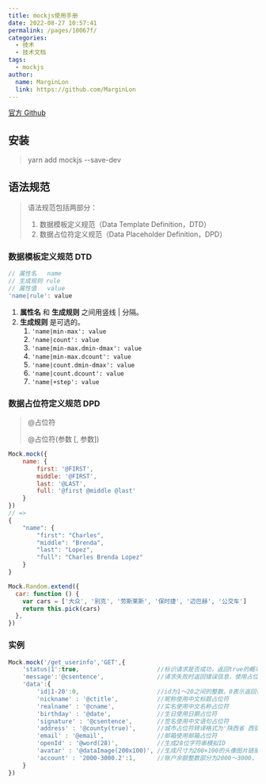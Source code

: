 ```yaml
---
title: mockjs使用手册
date: 2022-08-27 10:57:41
permalink: /pages/10067f/
categories:
  - 技术
  - 技术文档
tags:
  - mockjs
author:
  name: MarginLon
  link: https://github.com/MarginLon
---
```


[官方 Github](https://github.com/nuysoft/Mock)

## 安装

> yarn add mockjs --save-dev

## 语法规范

> 语法规范包括两部分：
>
> 1. 数据模板定义规范（Data Template Definition，DTD）
> 2. 数据占位符定义规范（Data Placeholder Definition，DPD）

<!-- more -->

### 数据模板定义规范 DTD

```javascript
// 属性名   name
// 生成规则 rule
// 属性值   value
'name|rule': value
```

1. **属性名** 和 **生成规则** 之间用竖线 | 分隔。
2. **生成规则** 是可选的。
   1. `'name|min-max': value`
   2. `'name|count': value`
   3. `'name|min-max.dmin-dmax': value`
   4. `'name|min-max.dcount': value`
   5. `'name|count.dmin-dmax': value`
   6. `'name|count.dcount': value`
   7. `'name|+step': value`

### 数据占位符定义规范 DPD

> @占位符
>
> @占位符(参数 [, 参数])

```javascript
Mock.mock({
    name: {
        first: '@FIRST',
        middle: '@FIRST',
        last: '@LAST',
        full: '@first @middle @last'
    }
})
// =>
{
    "name": {
        "first": "Charles",
        "middle": "Brenda",
        "last": "Lopez",
        "full": "Charles Brenda Lopez"
    }
}
```

```js
Mock.Random.extend({
  car: function () {
    var cars = ['大众', '别克', '劳斯莱斯', '保时捷', '迈巴赫', '公交车']
    return this.pick(cars)
  },
})
```

### 实例

```javascript
Mock.mock('/get_userinfo','GET',{
    'status|1':true,                      //标识请求是否成功，返回true的概率是1/2
    'message':'@csentence',               //请求失败时返回错误信息，使用占位符返回中文句子
    'data':{
        'id|1-20':0,                      //id为1～20之间的整数，0表示返回值为数字类型
        'nickname' : '@ctitle',           //昵称使用中文标题占位符
        'realname' : '@cname',            //实名使用中文名称占位符
        'birthday' : '@date',             //生日使用日期占位符
        'signature' : '@csentence',       //签名使用中文语句占位符
        'address' : '@county(true)',      //城市占位符转译格式为'陕西省 西安市'
        'email' : '@email',               //邮箱使用邮箱占位符
        'openId' : '@word(28)',           //生成28位字符串模拟ID
        'avatar' : '@dataImage(200x100)', //生成尺寸为200×100的头像图片链接
        'account' : '2000-3000.2':1,      //账户余额整数部分为2000～3000，小数点后保留2位
    }
})
```
